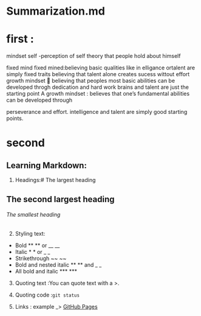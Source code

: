 # Summarization.md
# first  :
mindset self -perception of self theory that people hold about himself

fixed mind
fixed mined:believing basic qualities like in elligance ortalent are simply fixed traits
believing that talent alone creates sucess wittout effort
growth mindset 🧠
believing that peoples most basic abilities can be developed throgh dedication and hard work
brains and talent are just the starting point
A growth mindset :
believes that one’s fundamental abilities can be developed through

perseverance and effort.
intelligence and talent are simply good starting points.

# second

## Learning Markdown:

1. Headings:# The largest heading
## The second largest heading
###### The smallest heading

2. Styling text:
- Bold	** ** or __ __
- Italic	* * or _ _
- Strikethrough	~~ ~~
- Bold and nested italic	** ** and _ _
- All bold and italic *** ***

3. Quoting text :You can quote text with a >.

4. Quoting code :`git status`
5. Links : []() example _> [GitHub Pages](https://pages.github.com/)


